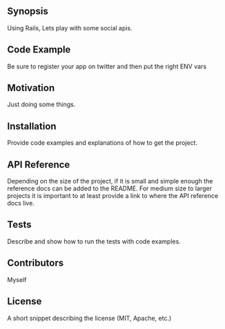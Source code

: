 ## Synopsis

Using Rails, Lets play with some social apis.

## Code Example

Be sure to register your app on twitter and then put the right ENV vars

## Motivation

Just doing some things.

## Installation

Provide code examples and explanations of how to get the project.

## API Reference

Depending on the size of the project, if it is small and simple enough the reference docs can be added to the README. For medium size to larger projects it is important to at least provide a link to where the API reference docs live.

## Tests

Describe and show how to run the tests with code examples.

## Contributors

Myself

## License

A short snippet describing the license (MIT, Apache, etc.)